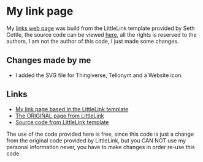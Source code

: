# My link page
My [links web page](https://lolle457.github.io/links) was build from the 
LittleLink template provided by Seth Cottle, the source code can be viewed 
[here](https://github.com/sethcottle/littlelink), all the rights is reserved to the
authors, I am not the author of this code, I just made some changes.
## Changes made by me
* I added the SVG file for Thingiverse, Tellonym and a Website icon.
## Links
* [My link page based in the LittleLink template](https://lolle457.github.io/links)
* [The ORIGINAL page from LittleLink](https://littlelink.io)
* [Source code from LittleLink template](https://github.com/sethcottle/littlelink)
  
  
The use of the code provided here is free, since this code is just a change from 
the original code provided by LittleLink, but you CAN NOT use my personal information
never, you have to make changes in order re-use this code.
